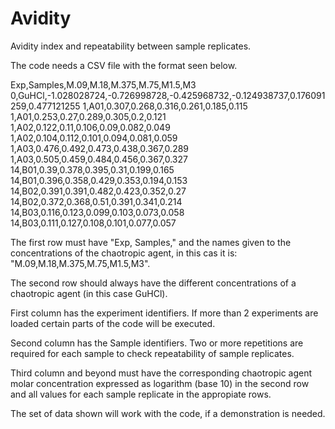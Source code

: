 # Avidity
Avidity index and repeatability between sample replicates.

The code needs a CSV file with the format seen below.

Exp,Samples,M.09,M.18,M.375,M.75,M1.5,M3
0,GuHCl,-1.028028724,-0.726998728,-0.425968732,-0.124938737,0.176091259,0.477121255
1,A01,0.307,0.268,0.316,0.261,0.185,0.115
1,A01,0.253,0.27,0.289,0.305,0.2,0.121
1,A02,0.122,0.11,0.106,0.09,0.082,0.049
1,A02,0.104,0.112,0.101,0.094,0.081,0.059
1,A03,0.476,0.492,0.473,0.438,0.367,0.289
1,A03,0.505,0.459,0.484,0.456,0.367,0.327
14,B01,0.39,0.378,0.395,0.31,0.199,0.165
14,B01,0.396,0.358,0.429,0.353,0.194,0.153
14,B02,0.391,0.391,0.482,0.423,0.352,0.27
14,B02,0.372,0.368,0.51,0.391,0.341,0.214
14,B03,0.116,0.123,0.099,0.103,0.073,0.058
14,B03,0.111,0.127,0.108,0.101,0.077,0.057


The first row must have "Exp, Samples," and the names given to the concentrations of the chaotropic agent, in this cas it is:
"M.09,M.18,M.375,M.75,M1.5,M3".

The second row should always have the different concentrations of a chaotropic agent (in this case GuHCl).

First column has the experiment identifiers. If more than 2 experiments are loaded certain parts of the code will be executed.

Second column has the Sample identifiers. Two or more repetitions are required for each sample to check repeatability of sample replicates.

Third column and beyond must have the corresponding chaotropic agent molar concentration expressed as logarithm (base 10) in the second row and all values for each sample replicate in the appropiate rows.

The set of data shown will work with the code, if a demonstration is needed.
